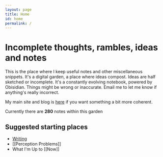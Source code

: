 ```yaml
---
layout: page
title: Home
id: home
permalink: /
---
```


# Incomplete thoughts, rambles, ideas and notes

This is the place where I keep useful notes and other miscellaneous snippets. It's a digital garden, a place where ideas compost. Ideas are half sketched or incomplete. It's a constantly evolving notebook, powered by Obisidian. Things might be wrong or inaccurate. Email me to let me know if anything's really incorrect.

My main site and blog is [here](https://www.davidralphlewis.co.uk) if you want something a bit more coherent.

Currently there are **280** notes within this garden

## Suggested starting places

- [Writing](https://notes.davidralphlewis.co.uk/writing)
- [[Perception Problems]]
- What I'm Up to [[Now]]


<style>
  .wrapper {
    max-width: 46em;
  }
</style>
